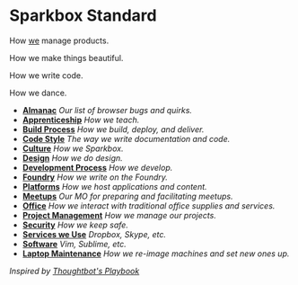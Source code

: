 # Sparkbox Standard


How [we][sparkbox] manage products.

How we make things beautiful.

How we write code.

How we dance.

* **[Almanac](/almanac)** _Our list of browser bugs and quirks._
* **[Apprenticeship](/apprenticeship)** _How we teach._
* **[Build Process](/build_process)** _How we build, deploy, and deliver._
* **[Code Style](/code-style/README.md)** _The way we write documentation and code._
* **[Culture](/culture)** _How we Sparkbox._
* **[Design](/design)** _How we do design._
* **[Development Process](/development_process)** _How we develop._
* **[Foundry](/foundry)** _How we write on the Foundry._
* **[Platforms](/platforms)** _How we host applications and content._
* **[Meetups](/meetups)** _Our MO for preparing and facilitating meetups._
* **[Office](/office)** _How we interact with traditional office supplies and services._
* **[Project Management](/project_management/README.md)** _How we manage our projects._
* **[Security](/security)** _How we keep safe._
* **[Services we Use](/services)** _Dropbox, Skype, etc._
* **[Software](/software)** _Vim, Sublime, etc._
* **[Laptop Maintenance](/laptop/README.md)** _How we re-image machines and set new ones up._










_Inspired by [Thoughtbot's Playbook][inspiration]_

[inspiration]: https://playbook.thoughtbot.com
[sparkbox]: http://seesparkbox.com
